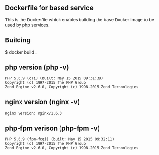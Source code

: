 Dockerfile for based service
---------------------

This is the Dockerfile which enables building the base Docker image
to be used by php services.


Building
--------------------

  $ docker build .


php version (php -v)
---------------------
    
    PHP 5.6.9 (cli) (built: May 15 2015 09:31:38)
    Copyright (c) 1997-2015 The PHP Group
    Zend Engine v2.6.0, Copyright (c) 1998-2015 Zend Technologies

nginx version (nginx -v)
--------------------

    nginx version: nginx/1.6.3

php-fpm verison (php-fpm -v)
-------------------

    PHP 5.6.9 (fpm-fcgi) (built: May 15 2015 09:32:11)
    Copyright (c) 1997-2015 The PHP Group
    Zend Engine v2.6.0, Copyright (c) 1998-2015 Zend Technologies
